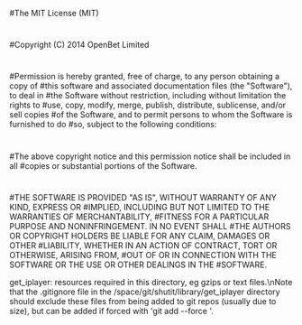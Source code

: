 #The MIT License (MIT)
#
#Copyright (C) 2014 OpenBet Limited
#
#Permission is hereby granted, free of charge, to any person obtaining a copy of
#this software and associated documentation files (the "Software"), to deal in
#the Software without restriction, including without limitation the rights to
#use, copy, modify, merge, publish, distribute, sublicense, and/or sell copies
#of the Software, and to permit persons to whom the Software is furnished to do
#so, subject to the following conditions:
#
#The above copyright notice and this permission notice shall be included in all
#copies or substantial portions of the Software.
#
#THE SOFTWARE IS PROVIDED "AS IS", WITHOUT WARRANTY OF ANY KIND, EXPRESS OR
#IMPLIED, INCLUDING BUT NOT LIMITED TO THE WARRANTIES OF MERCHANTABILITY,
#FITNESS FOR A PARTICULAR PURPOSE AND NONINFRINGEMENT. IN NO EVENT SHALL
#THE AUTHORS OR COPYRIGHT HOLDERS BE LIABLE FOR ANY CLAIM, DAMAGES OR OTHER
#LIABILITY, WHETHER IN AN ACTION OF CONTRACT, TORT OR OTHERWISE, ARISING FROM,
#OUT OF OR IN CONNECTION WITH THE SOFTWARE OR THE USE OR OTHER DEALINGS IN THE
#SOFTWARE.

get_iplayer: resources required in this directory, eg gzips or text files.\nNote that the .gitignore file in the /space/git/shutit/library/get_iplayer directory should exclude these files from being added to git repos (usually due to size), but can be added if forced with 'git add --force <file>'.
